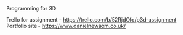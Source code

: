 Programming for 3D

Trello for assignment - https://trello.com/b/52RjdOfo/p3d-assignment
Portfolio site - https://www.danielnewsom.co.uk/
